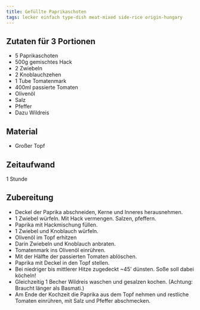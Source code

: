```yaml
---
title: Gefüllte Paprikaschoten
tags: lecker einfach type-dish meat-mixed side-rice origin-hungary
---
```

## Zutaten für 3 Portionen
 * 5 Paprikaschoten
 * 500g gemischtes Hack
 * 2 Zwiebeln
 * 2 Knoblauchzehen
 * 1 Tube Tomatenmark
 * 400ml passierte Tomaten
 * Olivenöl
 * Salz
 * Pfeffer
 * Dazu Wildreis

## Material
 * Großer Topf
 
## Zeitaufwand
 1 Stunde

## Zubereitung
 * Deckel der Paprika abschneiden, Kerne und Inneres herausnehmen.
 * 1 Zwiebel würfeln. Mit Hack vermengen. Salzen, pfeffern.
 * Paprika mit Hackmischung füllen.
 * 1 Zwiebel und Knoblauch würfeln.
 * Olivenöl im Topf erhitzen
 * Darin Zwiebeln und Knoblauch anbraten.
 * Tomatenmark ins Olivenöl einrühren.
 * Mit der Hälfte der passierten Tomaten ablöschen.
 * Paprika mit Deckel in den Topf stellen.
 * Bei niedriger bis mittlerer Hitze zugedeckt ~45' dünsten. Soße soll dabei köcheln!
 * Gleichzeitig 1 Becher Wildreis waschen und gesalzen kochen. (Achtung: Braucht länger als Basmati.)
 * Am Ende der Kochzeit die Paprika aus dem Topf nehmen und restliche Tomaten einrühren, mit Salz und Pfeffer abschmecken.